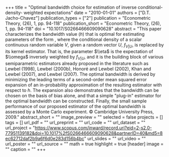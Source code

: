 +++
title = "Optimal bandwidth choice for estimation of inverse conditional-density- weighted expectations"
date = "2010-01-01"
authors = ["D.T. Jacho-Chavez"]
publication_types = ["2"]
publication = "Econometric Theory, (26), 1, pp. 94-118"
publication_short = "Econometric Theory, (26), 1, pp. 94-118"
doi = "10.1017/S0266466609090628"
abstract = "This paper characterizes the bandwidth value ($h$) that is optimal for estimating parameters of the form , where the conditional density of a scalar continuous random variable $V$, given a random vector $U$, $f_{V|U}$, is replaced by its kernel estimator. That is, the parameter $\\eta$ is the expectation of $\\omega$ inversely weighted by $f_{V|U}$, and it is the building block of various semiparametric estimators already proposed in the literature such as Lewbel (1998), Lewbel (2000b), Honoré and Lewbel (2002), Khan and Lewbel (2007), and Lewbel (2007). The optimal bandwidth is derived by minimizing the leading terms of a second-order mean squared error expansion of an in-probability approximation of the resulting estimator with respect to $h$. The expansion also demonstrates that the bandwidth can be chosen on the basis of bias alone, and that a simple "plug-in" estimator for the optimal bandwidth can be constructed. Finally, the small sample performance of our proposed estimator of the optimal bandwidth is assessed by a Monte Carlo experiment. © Cambridge University Press, 2009."
abstract_short = ""
image_preview = ""
selected = false
projects = []
tags = []
url_pdf = ""
url_preprint = ""
url_code = ""
url_dataset = ""
url_project = "https://www.scopus.com/inward/record.uri?eid=2-s2.0-77951139182&doi=10.1017%2fS0266466609090628&partnerID=40&md5=8ec62712daf2b9a6f6d0e283d156b4bc"
url_slides = ""
url_video = ""
url_poster = ""
url_source = ""
math = true
highlight = true
[header]
image = ""
caption = ""
+++

